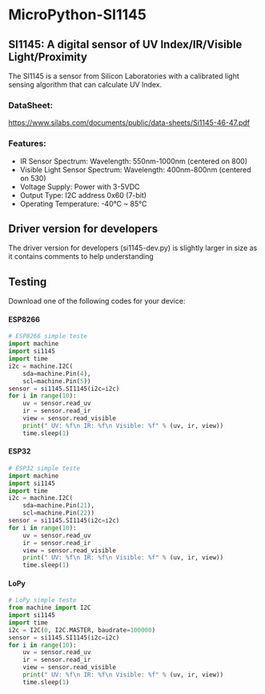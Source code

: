 # MicroPython-SI1145
## SI1145: A digital sensor of UV Index/IR/Visible Light/Proximity
The SI1145 is a sensor from Silicon Laboratories with a calibrated light sensing algorithm that can calculate UV Index.
### DataSheet: 
https://www.silabs.com/documents/public/data-sheets/Si1145-46-47.pdf
### Features:
 - IR Sensor Spectrum: Wavelength: 550nm-1000nm (centered on 800)
 - Visible Light Sensor Spectrum: Wavelength: 400nm-800nm (centered on 530)
 - Voltage Supply: Power with 3-5VDC
 - Output Type: I2C address 0x60 (7-bit)
 - Operating Temperature: -40°C ~ 85°C
## Driver version for developers
The driver version for developers (si1145-dev.py) is slightly larger in size as it contains comments to help understanding
## Testing
Download one of the following codes for your device:
#### ESP8266
```python
# ESP8266 simple teste
import machine
import si1145
import time
i2c = machine.I2C(
    sda=machine.Pin(4),
    scl=machine.Pin(5))
sensor = si1145.SI1145(i2c=i2c)
for i in range(10):
    uv = sensor.read_uv
    ir = sensor.read_ir
    view = sensor.read_visible
    print(" UV: %f\n IR: %f\n Visible: %f" % (uv, ir, view))
    time.sleep(1)
```
#### ESP32
```python
# ESP32 simple teste
import machine
import si1145
import time
i2c = machine.I2C(
    sda=machine.Pin(21),
    scl=machine.Pin(22))
sensor = si1145.SI1145(i2c=i2c)
for i in range(10):
    uv = sensor.read_uv
    ir = sensor.read_ir
    view = sensor.read_visible
    print(" UV: %f\n IR: %f\n Visible: %f" % (uv, ir, view))
    time.sleep(1)
```
#### LoPy
```python
# LoPy simple teste
from machine import I2C
import si1145
import time
i2c = I2C(0, I2C.MASTER, baudrate=100000)
sensor = si1145.SI1145(i2c=i2c)
for i in range(10):
    uv = sensor.read_uv
    ir = sensor.read_ir
    view = sensor.read_visible
    print(" UV: %f\n IR: %f\n Visible: %f" % (uv, ir, view))
    time.sleep(1)
```

